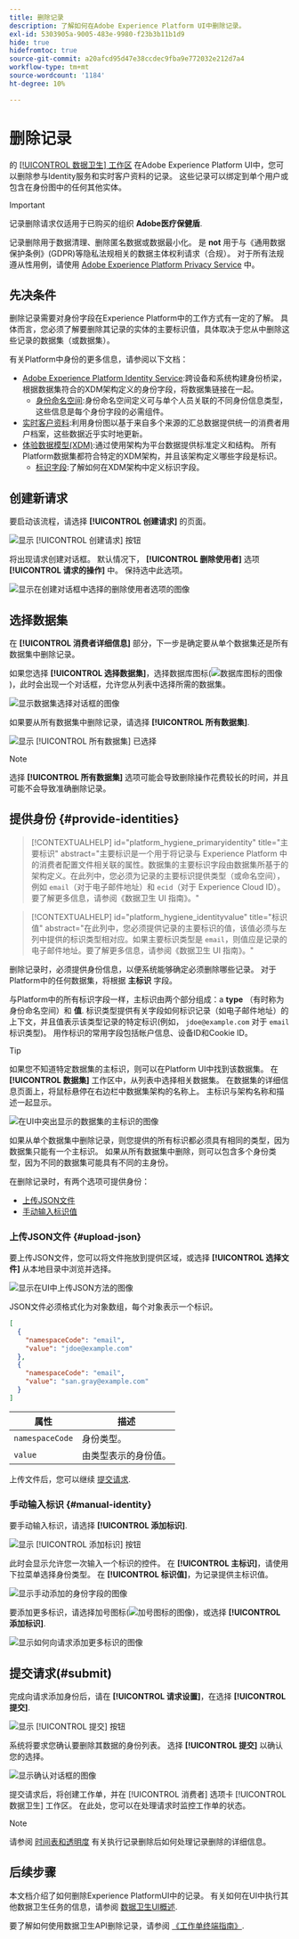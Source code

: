 ```yaml
---
title: 删除记录
description: 了解如何在Adobe Experience Platform UI中删除记录。
exl-id: 5303905a-9005-483e-9980-f23b3b11b1d9
hide: true
hidefromtoc: true
source-git-commit: a20afcd95d47e38ccdec9fba9e772032e212d7a4
workflow-type: tm+mt
source-wordcount: '1184'
ht-degree: 10%

---
```


# 删除记录

的 [[!UICONTROL 数据卫生] 工作区](./overview.md) 在Adobe Experience Platform UI中，您可以删除参与Identity服务和实时客户资料的记录。 这些记录可以绑定到单个用户或包含在身份图中的任何其他实体。

>[!IMPORTANT]
>
>记录删除请求仅适用于已购买的组织 **Adobe医疗保健盾**.
>
>
>记录删除用于数据清理、删除匿名数据或数据最小化。 是 **not** 用于与《通用数据保护条例》(GDPR)等隐私法规相关的数据主体权利请求（合规）。 对于所有法规遵从性用例，请使用 [Adobe Experience Platform Privacy Service](../../privacy-service/home.md) 中。

## 先决条件

删除记录需要对身份字段在Experience Platform中的工作方式有一定的了解。 具体而言，您必须了解要删除其记录的实体的主要标识值，具体取决于您从中删除这些记录的数据集（或数据集）。

有关Platform中身份的更多信息，请参阅以下文档：

* [Adobe Experience Platform Identity Service](../../identity-service/home.md):跨设备和系统构建身份桥梁，根据数据集符合的XDM架构定义的身份字段，将数据集链接在一起。
   * [身份命名空间](../../identity-service/namespaces.md):身份命名空间定义可与单个人员关联的不同身份信息类型，这些信息是每个身份字段的必需组件。
* [实时客户资料](../../profile/home.md):利用身份图以基于来自多个来源的汇总数据提供统一的消费者用户档案，这些数据近乎实时地更新。
* [体验数据模型(XDM)](../../xdm/home.md):通过使用架构为平台数据提供标准定义和结构。 所有Platform数据集都符合特定的XDM架构，并且该架构定义哪些字段是标识。
   * [标识字段](../../xdm/ui/fields/identity.md):了解如何在XDM架构中定义标识字段。

## 创建新请求

要启动该流程，请选择 **[!UICONTROL 创建请求]** 的页面。

![显示 [!UICONTROL 创建请求] 按钮](../images/ui/record-delete/create-request-button.png)

将出现请求创建对话框。 默认情况下， **[!UICONTROL 删除使用者]** 选项 **[!UICONTROL 请求的操作]** 中。 保持选中此选项。

![显示在创建对话框中选择的删除使用者选项的图像](../images/ui/record-delete/consumer-action.png)

## 选择数据集

在 **[!UICONTROL 消费者详细信息]** 部分，下一步是确定要从单个数据集还是所有数据集中删除记录。

如果您选择 **[!UICONTROL 选择数据集]**，选择数据库图标(![数据库图标的图像](../images/ui/record-delete/database-icon.png))，此时会出现一个对话框，允许您从列表中选择所需的数据集。

![显示数据集选择对话框的图像](../images/ui/record-delete/select-dataset.png)

如果要从所有数据集中删除记录，请选择 **[!UICONTROL 所有数据集]**.

![显示 [!UICONTROL 所有数据集] 已选择](../images/ui/record-delete/all-datasets.png)

>[!NOTE]
>
>选择 **[!UICONTROL 所有数据集]** 选项可能会导致删除操作花费较长的时间，并且可能不会导致准确删除记录。

## 提供身份 {#provide-identities}

>[!CONTEXTUALHELP]
>id="platform_hygiene_primaryidentity"
>title="主要标识"
>abstract="主要标识是一个用于将记录与 Experience Platform 中的消费者配置文件相关联的属性。数据集的主要标识字段由数据集所基于的架构定义。在此列中，您必须为记录的主要标识提供类型（或命名空间），例如 `email`（对于电子邮件地址）和 `ecid`（对于 Experience Cloud ID）。要了解更多信息，请参阅《数据卫生 UI 指南》。"

>[!CONTEXTUALHELP]
>id="platform_hygiene_identityvalue"
>title="标识值"
>abstract="在此列中，您必须提供记录的主要标识的值，该值必须与左列中提供的标识类型相对应。如果主要标识类型是 `email`，则值应是记录的电子邮件地址。要了解更多信息，请参阅《数据卫生 UI 指南》。"

删除记录时，必须提供身份信息，以便系统能够确定必须删除哪些记录。 对于Platform中的任何数据集，将根据 **主标识** 字段。

与Platform中的所有标识字段一样，主标识由两个部分组成：a **type** （有时称为身份命名空间）和 **值**. 标识类型提供有关字段如何标识记录（如电子邮件地址）的上下文，并且值表示该类型记录的特定标识(例如， `jdoe@example.com` 对于 `email` 标识类型)。 用作标识的常用字段包括帐户信息、设备ID和Cookie ID。

>[!TIP]
>
>如果您不知道特定数据集的主标识，则可以在Platform UI中找到该数据集。 在 **[!UICONTROL 数据集]** 工作区中，从列表中选择相关数据集。 在数据集的详细信息页面上，将鼠标悬停在右边栏中数据集架构的名称上。 主标识与架构名称和描述一起显示。
>
>![在UI中突出显示的数据集的主标识的图像](../images/ui/record-delete/dataset-primary-identity.png)

如果从单个数据集中删除记录，则您提供的所有标识都必须具有相同的类型，因为数据集只能有一个主标识。 如果从所有数据集中删除，则可以包含多个身份类型，因为不同的数据集可能具有不同的主身份。

在删除记录时，有两个选项可提供身份：

* [上传JSON文件](#upload-json)
* [手动输入标识值](#manual-identity)

### 上传JSON文件 {#upload-json}

要上传JSON文件，您可以将文件拖放到提供区域，或选择 **[!UICONTROL 选择文件]** 从本地目录中浏览并选择。

![显示在UI中上传JSON方法的图像](../images/ui/record-delete/upload-json.png)

JSON文件必须格式化为对象数组，每个对象表示一个标识。

```json
[
  {
    "namespaceCode": "email",
    "value": "jdoe@example.com"
  },
  {
    "namespaceCode": "email",
    "value": "san.gray@example.com"
  }
]
```

| 属性 | 描述 |
| --- | --- |
| `namespaceCode` | 身份类型。 |
| `value` | 由类型表示的身份值。 |

上传文件后，您可以继续 [提交请求](#submit).

### 手动输入标识 {#manual-identity}

要手动输入标识，请选择 **[!UICONTROL 添加标识]**.

![显示 [!UICONTROL 添加标识] 按钮](../images/ui/record-delete/add-identity.png)

此时会显示允许您一次输入一个标识的控件。 在 **[!UICONTROL 主标识]**，请使用下拉菜单选择身份类型。 在 **[!UICONTROL 标识值]**，为记录提供主标识值。

![显示手动添加的身份字段的图像](../images/ui/record-delete/identity-added.png)

要添加更多标识，请选择加号图标(![加号图标的图像](../images/ui/record-delete/plus-icon.png))，或选择 **[!UICONTROL 添加标识]**.

![显示如何向请求添加更多标识的图像](../images/ui/record-delete/more-identities.png)

## 提交请求(#submit)

完成向请求添加身份后，请在 **[!UICONTROL 请求设置]**，在选择 **[!UICONTROL 提交]**.

![显示 [!UICONTROL 提交] 按钮](../images/ui/record-delete/submit.png)

系统将要求您确认要删除其数据的身份列表。 选择 **[!UICONTROL 提交]** 以确认您的选择。

![显示确认对话框的图像](../images/ui/record-delete/confirm-request.png)

提交请求后，将创建工作单，并在 [!UICONTROL 消费者] 选项卡 [!UICONTROL 数据卫生] 工作区。 在此处，您可以在处理请求时监控工作单的状态。

>[!NOTE]
>
>请参阅 [时间表和透明度](../home.md#record-delete-transparency) 有关执行记录删除后如何处理记录删除的详细信息。

## 后续步骤

本文档介绍了如何删除Experience PlatformUI中的记录。 有关如何在UI中执行其他数据卫生任务的信息，请参阅 [数据卫生UI概述](./overview.md).

要了解如何使用数据卫生API删除记录，请参阅 [《工作单终端指南》](../api/workorder.md).
